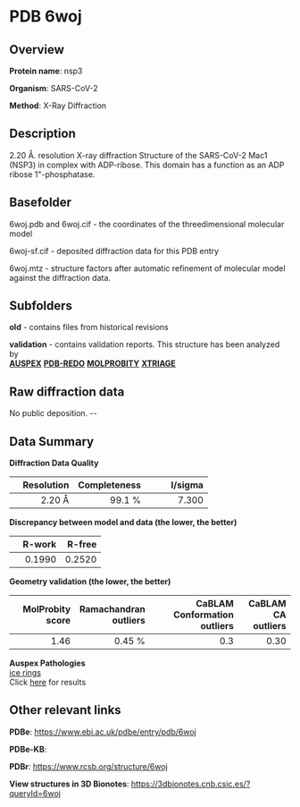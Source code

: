 # PDB 6woj

## Overview

**Protein name**: nsp3

**Organism**: SARS-CoV-2

**Method**: X-Ray Diffraction

## Description

2.20 Å. resolution X-ray diffraction Structure of the SARS-CoV-2 Mac1 (NSP3) in complex with ADP-ribose.  This domain has a function as an ADP ribose 1"-phosphatase.

## Basefolder

6woj.pdb and 6woj.cif - the coordinates of the threedimensional molecular model

6woj-sf.cif - deposited diffraction data for this PDB entry

6woj.mtz - structure factors after automatic refinement of molecular model against the diffraction data.

## Subfolders



**old** - contains files from historical revisions

**validation** - contains validation reports. This structure has been analyzed by <br>[**AUSPEX**](https://github.com/thorn-lab/coronavirus_structural_task_force/tree/master/pdb/nsp3/SARS-CoV-2/6woj/validation/auspex) [**PDB-REDO**](https://github.com/thorn-lab/coronavirus_structural_task_force/tree/master/pdb/nsp3/SARS-CoV-2/6woj/validation/pdb-redo) [**MOLPROBITY**](https://github.com/thorn-lab/coronavirus_structural_task_force/tree/master/pdb/nsp3/SARS-CoV-2/6woj/validation/molprobity) [**XTRIAGE**](https://github.com/thorn-lab/coronavirus_structural_task_force/blob/master/pdb/nsp3/SARS-CoV-2/6woj/validation/Xtriage_output.log)   



## Raw diffraction data

No public deposition. --<br> 

## Data Summary
**Diffraction Data Quality**

|   | Resolution | Completeness| I/sigma |
|---|-------------:|----------------:|--------------:|
|   |2.20 Å|99.1  %|<img width=50/>7.300|

**Discrepancy between model and data (the lower, the better)**

|   | **R-work**| **R-free**   
|---|-------------:|----------------:|           
||  0.1990|  0.2520|

**Geometry validation (the lower, the better)**

|   |**MolProbity<br>score**| **Ramachandran<br>outliers** | **CaBLAM<br>Conformation outliers** | **CaBLAM<br>CA outliers** |
|---|-------------:|----------------:|----------------:|----------------:|
||  1.46|  0.45 %|0.3|0.30|

**Auspex Pathologies**<br> [ice rings](https://www.auspex.de/pathol/#1)<br>Click [here](https://github.com/thorn-lab/coronavirus_structural_task_force/blob/master/pdb/nsp3/SARS-CoV-2/6woj/validation/auspex/6woj_auspex_comments.txt)  for results

 



## Other relevant links 
**PDBe**:  https://www.ebi.ac.uk/pdbe/entry/pdb/6woj

**PDBe-KB**:  
 
**PDBr**: https://www.rcsb.org/structure/6woj 

**View structures in 3D Bionotes**: https://3dbionotes.cnb.csic.es/?queryId=6woj


